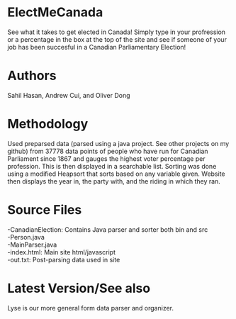# ElectMeCanada
See what it takes to get elected in Canada! Simply type in your profression or a percentage in the box at the top of the site and see if someone of your job has been succesful in a Canadian Parliamentary Election!

# Authors
Sahil Hasan, Andrew Cui, and Oliver Dong

# Methodology
Used preparsed data (parsed using a java project. See other projects on my github) from 37778 data points of people who have run for Canadian Parliament since 1867 and gauges the highest voter percentage per profession. This is then displayed in a searchable list. Sorting was done using a modified Heapsort that sorts based on any variable given. Website then displays the year in, the party with, and the riding in which they ran.  

# Source Files 
-CanadianElection: Contains Java parser and sorter both bin and src  <br />
  -Person.java<br />
  -MainParser.java<br />
-index.html: Main site html/javascript <br />
-out.txt: Post-parsing data used in site  <br />

# Latest Version/See also
Lyse is our more general form data parser and organizer. 

